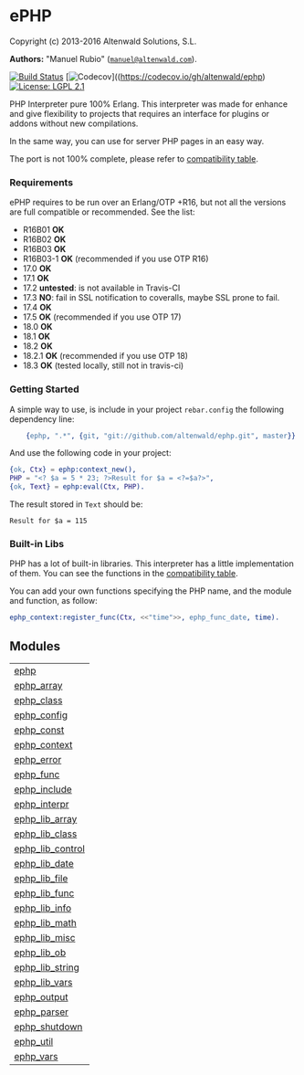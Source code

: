 

# ePHP #

Copyright (c) 2013-2016 Altenwald Solutions, S.L.

__Authors:__ "Manuel Rubio" ([`manuel@altenwald.com`](mailto:manuel@altenwald.com)).

[![Build Status](https://img.shields.io/travis/altenwald/ephp/master.svg)](https://travis-ci.org/altenwald/ephp)
[![Codecov](https://img.shields.io/codecov/c/github/altenwald/ephp.svg)]((https://codecov.io/gh/altenwald/ephp)
[![License: LGPL 2.1](https://img.shields.io/github/license/altenwald/ephp.svg)](https://raw.githubusercontent.com/altenwald/ephp/master/COPYING)

PHP Interpreter pure 100% Erlang. This interpreter was made for enhance and give flexibility to projects that requires an interface for plugins or addons without new compilations.

In the same way, you can use for server PHP pages in an easy way.

The port is not 100% complete, please refer to [compatibility table](http://github.com/altenwald/ephp/blob/master/doc/COMPATIBILITY.md).


### <a name="Requirements">Requirements</a> ###

ePHP requires to be run over an Erlang/OTP +R16, but not all the versions are full compatible or recommended. See the list:

- R16B01 **OK**
- R16B02 **OK**
- R16B03 **OK**
- R16B03-1 **OK** (recommended if you use OTP R16)
- 17.0 **OK**
- 17.1 **OK**
- 17.2 **untested**: is not available in Travis-CI
- 17.3 **NO**: fail in SSL notification to coveralls, maybe SSL prone to fail.
- 17.4 **OK**
- 17.5 **OK** (recommended if you use OTP 17)
- 18.0 **OK**
- 18.1 **OK**
- 18.2 **OK**
- 18.2.1 **OK** (recommended if you use OTP 18)
- 18.3 **OK** (tested locally, still not in travis-ci)


### <a name="Getting_Started">Getting Started</a> ###

A simple way to use, is include in your project `rebar.config` the following dependency line:

```erlang
    {ephp, ".*", {git, "git://github.com/altenwald/ephp.git", master}}
```

And use the following code in your project:

```erlang
{ok, Ctx} = ephp:context_new(),
PHP = "<? $a = 5 * 23; ?>Result for $a = <?=$a?>",
{ok, Text} = ephp:eval(Ctx, PHP).
```

The result stored in `Text` should be:

```
Result for $a = 115
```


### <a name="Built-in_Libs">Built-in Libs</a> ###

PHP has a lot of built-in libraries. This interpreter has a little implementation of them. You can see the functions in the [compatibility table](http://github.com/altenwald/ephp/blob/master/doc/COMPATIBILITY.md).

You can add your own functions specifying the PHP name, and the module and function, as follow:

```erlang
ephp_context:register_func(Ctx, <<"time">>, ephp_func_date, time).
```



## Modules ##


<table width="100%" border="0" summary="list of modules">
<tr><td><a href="http://github.com/altenwald/ephp/blob/master/doc/ephp.md" class="module">ephp</a></td></tr>
<tr><td><a href="http://github.com/altenwald/ephp/blob/master/doc/ephp_array.md" class="module">ephp_array</a></td></tr>
<tr><td><a href="http://github.com/altenwald/ephp/blob/master/doc/ephp_class.md" class="module">ephp_class</a></td></tr>
<tr><td><a href="http://github.com/altenwald/ephp/blob/master/doc/ephp_config.md" class="module">ephp_config</a></td></tr>
<tr><td><a href="http://github.com/altenwald/ephp/blob/master/doc/ephp_const.md" class="module">ephp_const</a></td></tr>
<tr><td><a href="http://github.com/altenwald/ephp/blob/master/doc/ephp_context.md" class="module">ephp_context</a></td></tr>
<tr><td><a href="http://github.com/altenwald/ephp/blob/master/doc/ephp_error.md" class="module">ephp_error</a></td></tr>
<tr><td><a href="http://github.com/altenwald/ephp/blob/master/doc/ephp_func.md" class="module">ephp_func</a></td></tr>
<tr><td><a href="http://github.com/altenwald/ephp/blob/master/doc/ephp_include.md" class="module">ephp_include</a></td></tr>
<tr><td><a href="http://github.com/altenwald/ephp/blob/master/doc/ephp_interpr.md" class="module">ephp_interpr</a></td></tr>
<tr><td><a href="http://github.com/altenwald/ephp/blob/master/doc/ephp_lib_array.md" class="module">ephp_lib_array</a></td></tr>
<tr><td><a href="http://github.com/altenwald/ephp/blob/master/doc/ephp_lib_class.md" class="module">ephp_lib_class</a></td></tr>
<tr><td><a href="http://github.com/altenwald/ephp/blob/master/doc/ephp_lib_control.md" class="module">ephp_lib_control</a></td></tr>
<tr><td><a href="http://github.com/altenwald/ephp/blob/master/doc/ephp_lib_date.md" class="module">ephp_lib_date</a></td></tr>
<tr><td><a href="http://github.com/altenwald/ephp/blob/master/doc/ephp_lib_file.md" class="module">ephp_lib_file</a></td></tr>
<tr><td><a href="http://github.com/altenwald/ephp/blob/master/doc/ephp_lib_func.md" class="module">ephp_lib_func</a></td></tr>
<tr><td><a href="http://github.com/altenwald/ephp/blob/master/doc/ephp_lib_info.md" class="module">ephp_lib_info</a></td></tr>
<tr><td><a href="http://github.com/altenwald/ephp/blob/master/doc/ephp_lib_math.md" class="module">ephp_lib_math</a></td></tr>
<tr><td><a href="http://github.com/altenwald/ephp/blob/master/doc/ephp_lib_misc.md" class="module">ephp_lib_misc</a></td></tr>
<tr><td><a href="http://github.com/altenwald/ephp/blob/master/doc/ephp_lib_ob.md" class="module">ephp_lib_ob</a></td></tr>
<tr><td><a href="http://github.com/altenwald/ephp/blob/master/doc/ephp_lib_string.md" class="module">ephp_lib_string</a></td></tr>
<tr><td><a href="http://github.com/altenwald/ephp/blob/master/doc/ephp_lib_vars.md" class="module">ephp_lib_vars</a></td></tr>
<tr><td><a href="http://github.com/altenwald/ephp/blob/master/doc/ephp_output.md" class="module">ephp_output</a></td></tr>
<tr><td><a href="http://github.com/altenwald/ephp/blob/master/doc/ephp_parser.md" class="module">ephp_parser</a></td></tr>
<tr><td><a href="http://github.com/altenwald/ephp/blob/master/doc/ephp_shutdown.md" class="module">ephp_shutdown</a></td></tr>
<tr><td><a href="http://github.com/altenwald/ephp/blob/master/doc/ephp_util.md" class="module">ephp_util</a></td></tr>
<tr><td><a href="http://github.com/altenwald/ephp/blob/master/doc/ephp_vars.md" class="module">ephp_vars</a></td></tr></table>

